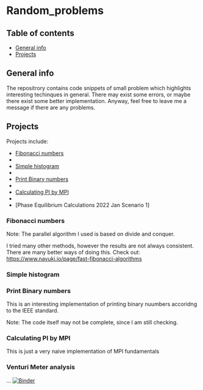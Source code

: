 # Random_problems
## Table of contents
* [General info](#general-info)
* [Projects](#projects)

## General info
The repositrory contains code snippets of small problem which highlights interesting techinques in general.
There may exist some errors, or maybe there exist some better implementation.
Anyway, feel free to leave me a message if there are any problems.
	
## Projects
Projects include:
* [Fibonacci numbers](#fibonacci-numbers)
* 
* [Simple histogram](#simple-histogram)
*
* [Print Binary numbers](#print-binary-numbers)
*
* [Calculating PI by MPI](#calculating-pi-by-mpi)
* 
* [Phase Equilibrium Calculations 2022 Jan Scenario 1]



### Fibonacci numbers
Note: The parallel algorithm I used is based on divide and conquer.

I tried many other methods, however the results are not always consistent.
There are many better ways of doing this.
Check out: https://www.nayuki.io/page/fast-fibonacci-algorithms 

### Simple histogram

### Print Binary numbers
This is an interesting implementation of printing binary nuumbers
accoridng to the IEEE standard.

Note: The code itself may not be complete, since I am still checking.

### Calculating PI by MPI
This is just a very naive implementation of MPI fundamentals


### Venturi Meter analysis
...
[![Binder](https://mybinder.org/badge_logo.svg)](https://mybinder.org/v2/gh/cnm13ryan/Random_projects/HEAD)














